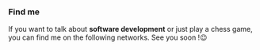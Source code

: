 ### Find me

If you want to talk about **software development** or just play a chess game, you can find me on the following networks. See you soon !😉
